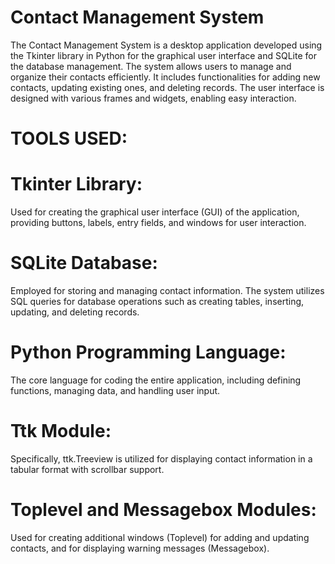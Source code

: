 # Contact Management System
The Contact Management System is a desktop application developed using the Tkinter library in Python for the graphical user interface and SQLite for the database management. The system allows users to manage and organize their contacts efficiently. It includes functionalities for adding new contacts, updating existing ones, and deleting records. The user interface is designed with various frames and widgets, enabling easy interaction.

# TOOLS USED:

# Tkinter Library: 
Used for creating the graphical user interface (GUI) of the application, providing buttons, labels, entry fields, and windows for user interaction.

# SQLite Database: 
Employed for storing and managing contact information. The system utilizes SQL queries for database operations such as creating tables, inserting, updating, and deleting records.

# Python Programming Language: 
The core language for coding the entire application, including defining functions, managing data, and handling user input.

# Ttk Module: 
Specifically, ttk.Treeview is utilized for displaying contact information in a tabular format with scrollbar support.

# Toplevel and Messagebox Modules: 
Used for creating additional windows (Toplevel) for adding and updating contacts, and for displaying warning messages (Messagebox).
